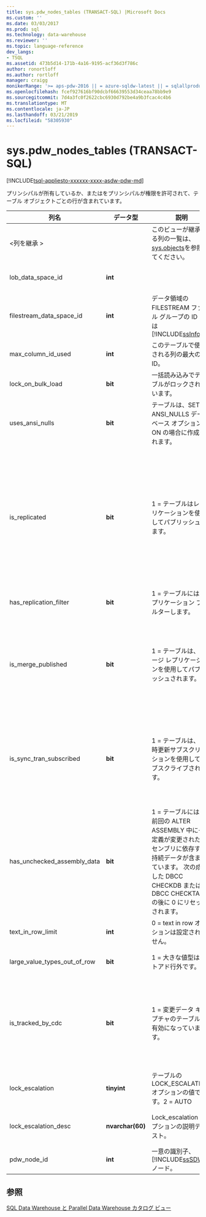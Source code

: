 ```yaml
---
title: sys.pdw_nodes_tables (TRANSACT-SQL) |Microsoft Docs
ms.custom: ''
ms.date: 03/03/2017
ms.prod: sql
ms.technology: data-warehouse
ms.reviewer: ''
ms.topic: language-reference
dev_langs:
- TSQL
ms.assetid: 473b5d14-171b-4a16-9195-acf36d3f786c
author: ronortloff
ms.author: rortloff
manager: craigg
monikerRange: '>= aps-pdw-2016 || = azure-sqldw-latest || = sqlallproducts-allversions'
ms.openlocfilehash: fcef927616bf90dcbf66639553d34ceaa78bb9e9
ms.sourcegitcommit: 7d4a3fc0f2622cbc6930d792be4a9b3fcac4c4b6
ms.translationtype: MT
ms.contentlocale: ja-JP
ms.lasthandoff: 03/21/2019
ms.locfileid: "58305930"
---
```

# <a name="syspdwnodestables-transact-sql"></a>sys.pdw_nodes_tables (TRANSACT-SQL)
[!INCLUDE[tsql-appliesto-xxxxxx-xxxx-asdw-pdw-md](../../includes/tsql-appliesto-xxxxxx-xxxx-asdw-pdw-md.md)]

  プリンシパルが所有しているか、またはをプリンシパルが権限を許可されて、テーブル オブジェクトごとの行が含まれています。  
  
|列名|データ型|説明|範囲|  
|-----------------|---------------|-----------------|-----------|  
|\<列を継承 >||このビューが継承する列の一覧は、[sys.objects](../system-dynamic-management-views/sys-dm-pdw-request-steps-transact-sql.md)を参照してください。||  
|lob_data_space_id|**int**||常に 0 です。|  
|filestream_data_space_id|**int**|データ領域の FILESTREAM ファイル グループの ID または [!INCLUDE[ssInfoNA](../../includes/ssinfona-md.md)]|NULL|  
|max_column_id_used|**int**|このテーブルで使用される列の最大の ID。||  
|lock_on_bulk_load|**bit**|一括読み込みでテーブルがロックされています。|未定|  
|uses_ansi_nulls|**bit**|テーブルは、SET ANSI_NULLS データベース オプションが ON の場合に作成されます。|1|  
|is_replicated|**bit**|1 = テーブルはレプリケーションを使用してパブリッシュします。|0 になります。レプリケーションがサポートされていません。|  
|has_replication_filter|**bit**|1 = テーブルにはレプリケーション フィルターします。|0|  
|is_merge_published|**bit**|1 = テーブルは、マージ レプリケーションを使用してパブリッシュされます。|0 になります。サポートされていません。|  
|is_sync_tran_subscribed|**bit**|1 = テーブルは、即時更新サブスクリプションを使用してサブスクライブされます。|0 になります。サポートされていません。|  
|has_unchecked_assembly_data|**bit**|1 = テーブルには、前回の ALTER ASSEMBLY 中にその定義が変更されたアセンブリに依存する持続データが含まれています。 次の成功した DBCC CHECKDB または DBCC CHECKTABLE の後に 0 にリセットされます。|0 になります。CLR はサポートされません。|  
|text_in_row_limit|**int**|0 = text in row オプションは設定されません。|常に 0 です。|  
|large_value_types_out_of_row|**bit**|1 = 大きな値型はストアド行外です。|常に 0 です。|  
|is_tracked_by_cdc|**bit**|1 = 変更データ キャプチャのテーブルが有効になっています。|常に 0 です。CDC はサポートされません。|  
|lock_escalation|**tinyint**|テーブルの LOCK_ESCALATION オプションの値です。2 = AUTO|常に 2 です。|  
|lock_escalation_desc|**nvarchar(60)**|Lock_escalation オプションの説明テキスト。|常に ꞌ auto ꞌ とです。|  
|pdw_node_id|**int**|一意の識別子、[!INCLUDE[ssSDW](../../includes/sssdw-md.md)]ノード。|NOT NULL|  
  
## <a name="see-also"></a>参照  
 [SQL Data Warehouse と Parallel Data Warehouse カタログ ビュー](../../relational-databases/system-catalog-views/sql-data-warehouse-and-parallel-data-warehouse-catalog-views.md)  
  
  
